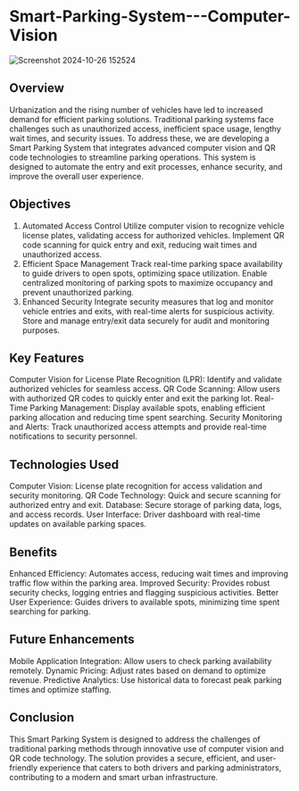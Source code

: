 # Smart-Parking-System---Computer-Vision

![Screenshot 2024-10-26 152524](https://github.com/user-attachments/assets/42743300-8fda-4566-9db4-29391951e8f0)

## Overview
Urbanization and the rising number of vehicles have led to increased demand for efficient parking solutions. Traditional parking systems face challenges such as unauthorized access, inefficient space usage, lengthy wait times, and security issues. To address these, we are developing a Smart Parking System that integrates advanced computer vision and QR code technologies to streamline parking operations. This system is designed to automate the entry and exit processes, enhance security, and improve the overall user experience.

## Objectives
1. Automated Access Control
Utilize computer vision to recognize vehicle license plates, validating access for authorized vehicles.
Implement QR code scanning for quick entry and exit, reducing wait times and unauthorized access.
2. Efficient Space Management
Track real-time parking space availability to guide drivers to open spots, optimizing space utilization.
Enable centralized monitoring of parking spots to maximize occupancy and prevent unauthorized parking.
3. Enhanced Security
Integrate security measures that log and monitor vehicle entries and exits, with real-time alerts for suspicious activity.
Store and manage entry/exit data securely for audit and monitoring purposes.

## Key Features
Computer Vision for License Plate Recognition (LPR): Identify and validate authorized vehicles for seamless access.
QR Code Scanning: Allow users with authorized QR codes to quickly enter and exit the parking lot.
Real-Time Parking Management: Display available spots, enabling efficient parking allocation and reducing time spent searching.
Security Monitoring and Alerts: Track unauthorized access attempts and provide real-time notifications to security personnel.

## Technologies Used
Computer Vision: License plate recognition for access validation and security monitoring.
QR Code Technology: Quick and secure scanning for authorized entry and exit.
Database: Secure storage of parking data, logs, and access records.
User Interface: Driver dashboard with real-time updates on available parking spaces.

## Benefits
Enhanced Efficiency: Automates access, reducing wait times and improving traffic flow within the parking area.
Improved Security: Provides robust security checks, logging entries and flagging suspicious activities.
Better User Experience: Guides drivers to available spots, minimizing time spent searching for parking.

## Future Enhancements
Mobile Application Integration: Allow users to check parking availability remotely.
Dynamic Pricing: Adjust rates based on demand to optimize revenue.
Predictive Analytics: Use historical data to forecast peak parking times and optimize staffing.


## Conclusion
This Smart Parking System is designed to address the challenges of traditional parking methods through innovative use of computer vision and QR code technology. The solution provides a secure, efficient, and user-friendly experience that caters to both drivers and parking administrators, contributing to a modern and smart urban infrastructure.
